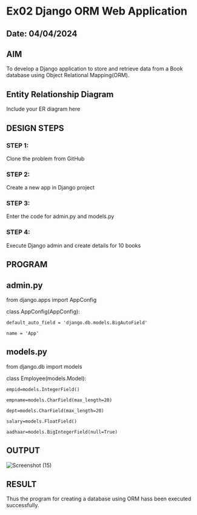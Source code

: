 # Ex02 Django ORM Web Application
## Date: 04/04/2024

## AIM
To develop a Django application to store and retrieve data from a Book database using Object Relational Mapping(ORM).

## Entity Relationship Diagram

Include your ER diagram here

## DESIGN STEPS

### STEP 1:
Clone the problem from GitHub

### STEP 2:
Create a new app in Django project

### STEP 3:
Enter the code for admin.py and models.py

### STEP 4:
Execute Django admin and create details for 10 books

## PROGRAM

## admin.py

from django.apps import AppConfig


class AppConfig(AppConfig):

    default_auto_field = 'django.db.models.BigAutoField'
    
    name = 'App'

## models.py

from django.db import models


class Employee(models.Model):

    empid=models.IntegerField()
    
    empname=models.CharField(max_length=20)
    
    dept=models.CharField(max_length=20)
    
    salary=models.FloatField()
    
    aadhaar=models.BigIntegerField(null=True)


## OUTPUT

![Screenshot (15)](https://github.com/thirisha-0610/ORM/assets/149347494/797f9f38-6d91-4cbc-9683-f260bc9c0414)



## RESULT
Thus the program for creating a database using ORM hass been executed successfully.
